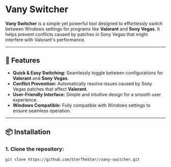 # Vany Switcher

**Vany Switcher** is a simple yet powerful tool designed to effortlessly switch between Windows settings for programs like **Valorant** and **Sony Vegas**. It helps prevent conflicts caused by patches in Sony Vegas that might interfere with Valorant's performance.

---

## 🚀 Features

- **Quick & Easy Switching:** Seamlessly toggle between configurations for **Valorant** and **Sony Vegas**.
- **Conflict Prevention:** Automatically resolve issues caused by Sony Vegas patches that affect **Valorant**.
- **User-Friendly Interface:** Simple and intuitive design for a smooth user experience.
- **Windows Compatible:** Fully compatible with Windows settings to ensure seamless operation.

---

## 📦 Installation

### 1. Clone the repository:
```bash
git clone https://github.com/SterTheStar//vany-switcher.git
